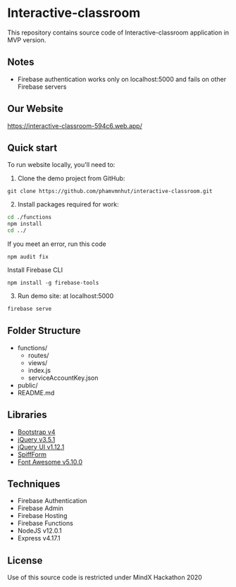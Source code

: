 # Interactive-classroom

This repository contains source code of Interactive-classroom application in MVP version.

## Notes
- Firebase authentication works only on localhost:5000 and fails on other Firebase servers


## Our Website

https://interactive-classroom-594c6.web.app/

## Quick start

To run website locally, you'll need to:

1. Clone the demo project from GitHub:

```
git clone https://github.com/phamvmnhut/interactive-classroom.git
```

2. Install packages required for work:

```bash
cd ./functions
npm install
cd ../
```

If you meet an error, run this code

```
npm audit fix
```

Install Firebase CLI

```
npm install -g firebase-tools
```

3. Run demo site: at localhost:5000

```bash
firebase serve
```
## Folder Structure
- functions/
  - routes/
  - views/
  - index.js
  - serviceAccountKey.json
 - public/
 - README.md
 
## Libraries

-   [Bootstrap v4](https://getbootstrap.com/docs/4.0/getting-started/introduction/)
-   [jQuery v3.5.1](https://jquery.com/)
-   [jQuery UI v1.12.1](https://jqueryui.com/)
-   [SpiffForm](https://github.com/knipknap/SpiffForm)
-   [Font Awesome v5.10.0](https://fontawesome.com/)

## Techniques

-   Firebase Authentication
-   Firebase Admin
-   Firebase Hosting
-   Firebase Functions
-   NodeJS v12.0.1
-   Express v4.17.1

## License

Use of this source code is restricted under MindX Hackathon 2020
